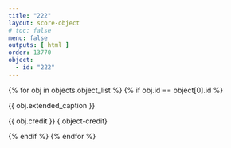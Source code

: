 ```yaml
---
title: "222"
layout: score-object
# toc: false
menu: false
outputs: [ html ]
order: 13770
object:
  - id: "222"
---
```


{% for obj in objects.object_list %}
{% if obj.id == object[0].id %}

{{ obj.extended_caption }}

{{ obj.credit }} {.object-credit}

{% endif %}
{% endfor %}
